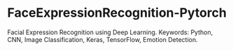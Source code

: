 # FaceExpressionRecognition-Pytorch
Facial Expression Recognition using Deep Learning. Keywords: Python, CNN, Image Classification, Keras, TensorFlow, Emotion Detection.
